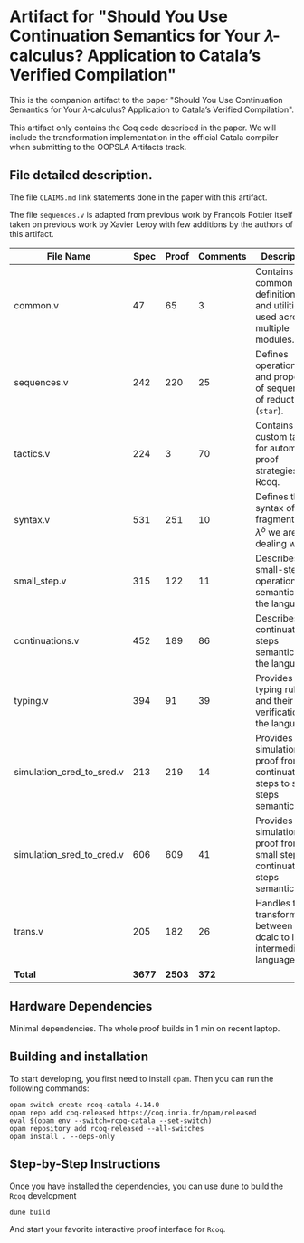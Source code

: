 # Artifact for "Should You Use Continuation Semantics for Your 𝜆-calculus? Application to Catala’s Verified Compilation"

This is the companion artifact to the paper "Should You Use Continuation Semantics for Your 𝜆-calculus? Application to Catala’s Verified Compilation".

This artifact only contains the Coq code described in the paper. We will include the transformation implementation in the official Catala compiler when submitting to the OOPSLA Artifacts track.


## File detailed description.

The file `CLAIMS.md` link statements done in the paper with this artifact.

The file `sequences.v` is adapted from previous work by François Pottier itself taken on previous work by Xavier Leroy with few additions by the authors of this artifact.


| File Name                    | Spec | Proof | Comments | Description |
|------------------------------|------|-------|----------|-------------|
| common.v                     | 47   | 65    | 3        | Contains common definitions and utilities used across multiple modules. |
| sequences.v                  | 242  | 220   | 25       | Defines operations and properties of sequences of reduction (`star`). |
| tactics.v                    | 224  | 3     | 70       | Contains custom tactics for automated proof strategies in Rcoq. |
| syntax.v                     | 531  | 251   | 10       | Defines the syntax of the fragment of $\lambda^\delta$ we are dealing with. |
| small_step.v                 | 315  | 122   | 11       | Describes the small-step operational semantics of the language. |
| continuations.v              | 452  | 189   | 86       | Describes the continuation steps semantics of the language. |
| typing.v                     | 394  | 91    | 39       | Provides the typing rules and their verification for the language. |
| simulation_cred_to_sred.v    | 213  | 219   | 14       | Provides a simulation proof from continuation steps to small steps semantic. |
| simulation_sred_to_cred.v    | 606  | 609   | 41       | Provides a simulation proof from small steps to continuation steps semantic. |
| trans.v                      | 205  | 182   | 26       | Handles the transformation between the dcalc to lcalc intermediate languages. |
| **Total**                    | **3677** | **2503**  | **372**      |  |

## Hardware Dependencies    

Minimal dependencies. The whole proof builds in 1 min on recent laptop. 


## Building and installation


To start developing, you first need to install `opam`. Then you can run the following commands:

    opam switch create rcoq-catala 4.14.0
    opam repo add coq-released https://coq.inria.fr/opam/released
    eval $(opam env --switch=rcoq-catala --set-switch)
    opam repository add rcoq-released --all-switches
    opam install . --deps-only


## Step-by-Step Instructions

Once you have installed the dependencies, you can use dune to build the `Rcoq` development

    dune build

And start your favorite interactive proof interface for `Rcoq`.

